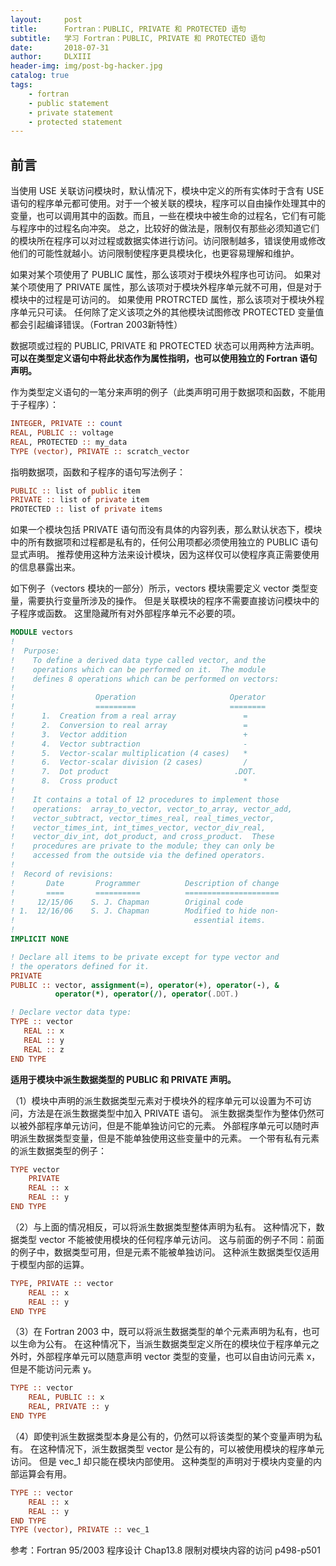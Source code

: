 ```yaml
---
layout:     post
title:      Fortran：PUBLIC, PRIVATE 和 PROTECTED 语句
subtitle:   学习 Fortran：PUBLIC, PRIVATE 和 PROTECTED 语句
date:       2018-07-31
author:     DLXIII
header-img: img/post-bg-hacker.jpg
catalog: true
tags:
    - fortran
    - public statement
    - private statement
    - protected statement
---
```



## 前言

当使用 USE 关联访问模块时，默认情况下，模块中定义的所有实体时于含有 USE 语句的程序单元都可使用。对于一个被关联的模块，程序可以自由操作处理其中的变量，也可以调用其中的函数。而且，一些在模块中被生命的过程名，它们有可能与程序中的过程名向冲突。
总之，比较好的做法是，限制仅有那些必须知道它们的模块所在程序可以对过程或数据实体进行访问。访问限制越多，错误使用或修改他们的可能性就越小。访问限制使程序更具模块化，也更容易理解和维护。


<!--more-->


如果对某个项使用了 PUBLIC 属性，那么该项对于模块外程序也可访问。
如果对某个项使用了 PRIVATE 属性，那么该项对于模块外程序单元就不可用，但是对于模块中的过程是可访问的。
如果使用 PROTRCTED 属性，那么该项对于模块外程序单元只可读。
任何除了定义该项之外的其他模块试图修改 PROTECTED 变量值都会引起编译错误。（Fortran 2003新特性）

数据项或过程的 PUBLIC, PRIVATE 和 PROTECTED 状态可以用两种方法声明。
**可以在类型定义语句中将此状态作为属性指明，也可以使用独立的 Fortran 语句声明。**

作为类型定义语句的一笔分来声明的例子（此类声明可用于数据项和函数，不能用于子程序）：

~~~ fortran
INTEGER, PRIVATE :: count
REAL, PUBLIC :: voltage
REAL, PROTECTED :: my_data
TYPE (vector), PRIVATE :: scratch_vector
~~~

指明数据项，函数和子程序的语句写法例子：

~~~ fortran
PUBLIC :: list of public item
PRIVATE :: list of private item
PROTECTED :: list of private items
~~~

如果一个模块包括 PRIVATE 语句而没有具体的内容列表，那么默认状态下，模块中的所有数据项和过程都是私有的，任何公用项都必须使用独立的 PUBLIC 语句显式声明。
推荐使用这种方法来设计模块，因为这样仅可以使程序真正需要使用的信息暴露出来。

如下例子（vectors 模块的一部分）所示，vectors 模块需要定义 vector 类型变量，需要执行变量所涉及的操作。
但是关联模块的程序不需要直接访问模块中的子程序或函数。
这里隐藏所有对外部程序单元不必要的项。

~~~ fortran
MODULE vectors
!
!  Purpose:
!    To define a derived data type called vector, and the
!    operations which can be performed on it.  The module
!    defines 8 operations which can be performed on vectors:
!
!                  Operation                     Operator
!                  =========                     ========
!      1.  Creation from a real array               =
!      2.  Conversion to real array                 =
!      3.  Vector addition                          +
!      4.  Vector subtraction                       -
!      5.  Vector-scalar multiplication (4 cases)   *
!      6.  Vector-scalar division (2 cases)         /
!      7.  Dot product                            .DOT.
!      8.  Cross product                            *
!
!    It contains a total of 12 procedures to implement those
!    operations:  array_to_vector, vector_to_array, vector_add,
!    vector_subtract, vector_times_real, real_times_vector,
!    vector_times_int, int_times_vector, vector_div_real,
!    vector_div_int, dot_product, and cross_product.  These
!    procedures are private to the module; they can only be
!    accessed from the outside via the defined operators.
!
!  Record of revisions:
!       Date       Programmer          Description of change
!       ====       ==========          =====================
!     12/15/06    S. J. Chapman        Original code
! 1.  12/16/06    S. J. Chapman        Modified to hide non-
!                                        essential items.
!
IMPLICIT NONE

! Declare all items to be private except for type vector and
! the operators defined for it.
PRIVATE
PUBLIC :: vector, assignment(=), operator(+), operator(-), &
          operator(*), operator(/), operator(.DOT.)

! Declare vector data type:
TYPE :: vector
   REAL :: x
   REAL :: y
   REAL :: z
END TYPE
~~~

**适用于模块中派生数据类型的 PUBLIC 和 PRIVATE 声明。**

（1）模块中声明的派生数据类型元素对于模块外的程序单元可以设置为不可访问，方法是在派生数据类型中加入 PRIVATE 语句。
派生数据类型作为整体仍然可以被外部程序单元访问，但是不能单独访问它的元素。
外部程序单元可以随时声明派生数据类型变量，但是不能单独使用这些变量中的元素。
一个带有私有元素的派生数据类型的例子：

~~~ fortran
TYPE vector
    PRIVATE
    REAL :: x
    REAL :: y
END TYPE
~~~

（2）与上面的情况相反，可以将派生数据类型整体声明为私有。
这种情况下，数据类型 vector 不能被使用模块的任何程序单元访问。
这与前面的例子不同：前面的例子中，数据类型可用，但是元素不能被单独访问。
这种派生数据类型仅适用于模型内部的运算。

~~~ fortran
TYPE, PRIVATE :: vector
    REAL :: x
    REAL :: y
END TYPE
~~~

（3）在 Fortran 2003 中，既可以将派生数据类型的单个元素声明为私有，也可以生命为公有。
在这种情况下，当派生数据类型定义所在的模块位于程序单元之外时，外部程序单元可以随意声明 vector 类型的变量，也可以自由访问元素 x，但是不能访问元素 y。

~~~ fortran
TYPE :: vector
    REAL, PUBLIC :: x
    REAL, PRIVATE :: y
END TYPE
~~~

（4）即使判派生数据类型本身是公有的，仍然可以将该类型的某个变量声明为私有。
在这种情况下，派生数据类型 vector 是公有的，可以被使用模块的程序单元访问。
但是 vec_1 却只能在模块内部使用。
这种类型的声明对于模块内变量的内部运算会有用。

~~~ fortran
TYPE :: vector
    REAL :: x
    REAL :: y
END TYPE
TYPE (vector), PRIVATE :: vec_1
~~~

参考：Fortran 95/2003 程序设计
Chap13.8 限制对模块内容的访问 p498-p501
